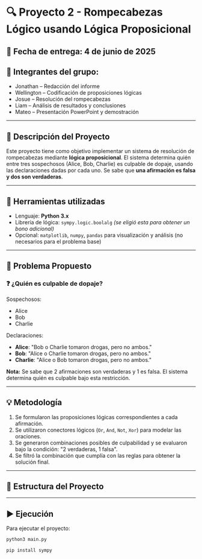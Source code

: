 # 🔍 Proyecto 2 - Rompecabezas Lógico usando Lógica Proposicional

## 📅 Fecha de entrega: 4 de junio de 2025  
## 👥 Integrantes del grupo:
- Jonathan – Redacción del informe
- Wellington – Codificación de proposiciones lógicas
- Josue – Resolución del rompecabezas
- Liam – Análisis de resultados y conclusiones
- Mateo – Presentación PowerPoint y demostración

---

## 🧠 Descripción del Proyecto

Este proyecto tiene como objetivo implementar un sistema de resolución de rompecabezas mediante **lógica proposicional**. El sistema determina quién entre tres sospechosos (Alice, Bob, Charlie) es culpable de dopaje, usando las declaraciones dadas por cada uno. Se sabe que **una afirmación es falsa y dos son verdaderas**.

---

## 🔧 Herramientas utilizadas

- Lenguaje: **Python 3.x**
- Librería de lógica: `sympy.logic.boolalg` *(se eligió esta para obtener un bono adicional)*
- Opcional: `matplotlib`, `numpy`, `pandas` para visualización y análisis (no necesarios para el problema base)

---

## 🧩 Problema Propuesto

### ❓ ¿Quién es culpable de dopaje?

Sospechosos:
- Alice
- Bob
- Charlie

Declaraciones:
- **Alice**: "Bob o Charlie tomaron drogas, pero no ambos."
- **Bob**: "Alice o Charlie tomaron drogas, pero no ambos."
- **Charlie**: "Alice o Bob tomaron drogas, pero no ambos."

**Nota:** Se sabe que 2 afirmaciones son verdaderas y 1 es falsa. El sistema determina quién es culpable bajo esta restricción.

---

## 💡 Metodología

1. Se formularon las proposiciones lógicas correspondientes a cada afirmación.
2. Se utilizaron conectores lógicos (`Or`, `And`, `Not`, `Xor`) para modelar las oraciones.
3. Se generaron combinaciones posibles de culpabilidad y se evaluaron bajo la condición: "2 verdaderas, 1 falsa".
4. Se filtró la combinación que cumplía con las reglas para obtener la solución final.

---

## 📂 Estructura del Proyecto


---

## ▶️ Ejecución

Para ejecutar el proyecto:

```bash
python3 main.py

pip install sympy

